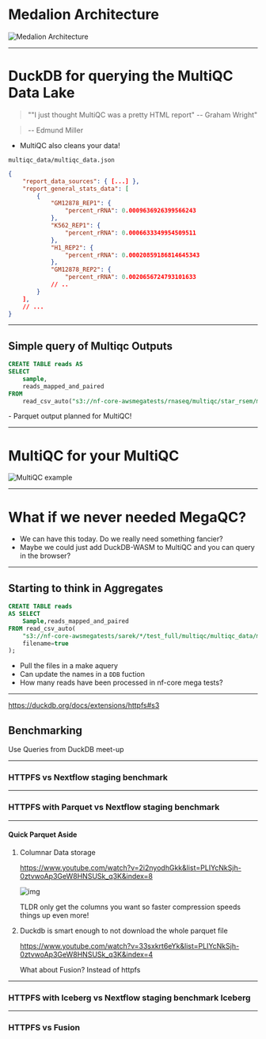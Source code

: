 # Medalion Architecture

![Medalion Architecture](https://images.squarespace-cdn.com/content/v1/5bce4071ab1a620db382773e/c7b8783d-ac78-4e96-acd5-e29940c6e7d3/audit-logs-quality-diagram-v1-052920.png)

<!-- - Coined by Databricks -->

---

# DuckDB for querying the MultiQC Data Lake

<v-click>

> ""I just thought MultiQC was a pretty HTML report"
> -- Graham Wright"

</v-click>
<v-click>

> -- Edmund Miller

</v-click>

<v-click>

- MultiQC also cleans your data!

</v-click>

<v-click>

`multiqc_data/multiqc_data.json`

```json
{
    "report_data_sources": { [...] },
    "report_general_stats_data": [
        {
            "GM12878_REP1": {
                "percent_rRNA": 0.0009636926399566243
            },
            "K562_REP1": {
                "percent_rRNA": 0.0006633349954509511
            },
            "H1_REP2": {
                "percent_rRNA": 0.00020859186814645343
            },
            "GM12878_REP2": {
                "percent_rRNA": 0.0020656724793101633
            // ..
        }
    ],
    // ...
}
```

</v-click>

---

## Simple query of Multiqc Outputs

```sql
CREATE TABLE reads AS
SELECT
    sample,
    reads_mapped_and_paired
FROM
    read_csv_auto("s3://nf-core-awsmegatests/rnaseq/multiqc/star_rsem/multiqc_data/multiqc_samtools_stats.txt");
```

<v-click>
- Parquet output planned for MultiQC!
</v-click>

---

<v-click>

# MultiQC for your MultiQC

</v-click>

![MultiQC example](https://raw.githubusercontent.com/ewels/MegaQC/master/docs/source/images/megaqc_homepage.png)

<!-- TODO Add a picture -->
<!-- TODO Add a Yo Dawg I heard you like MultiQC meme -->
<!-- - Phil's always looking into the future -->

---

# What if we never needed MegaQC?

- We can have this today. Do we really need something fancier?
- Maybe we could just add DuckDB-WASM to MultiQC and you can query in the browser?

<!-- - What if we could get 90% of the value from 10% of the work -->

---

## Starting to think in Aggregates

```sql {all|5}
CREATE TABLE reads
AS SELECT
    Sample,reads_mapped_and_paired
FROM read_csv_auto(
    "s3://nf-core-awsmegatests/sarek/*/test_full/multiqc/multiqc_data/multiqc_samtools_stats.txt",
    filename=true
);
```

- Pull the files in a make aquery
- Can update the names in a `DDB` fuction
- How many reads have been processed in nf-core mega tests?

---

<https://duckdb.org/docs/extensions/httpfs#s3>

## Benchmarking

Use Queries from DuckDB meet-up

---

### HTTPFS vs Nextflow staging benchmark

---

### HTTPFS with Parquet vs Nextflow staging benchmark

---

#### Quick Parquet Aside

1.  Columnar Data storage

    <https://www.youtube.com/watch?v=2i2nyodhGkk&list=PLIYcNkSjh-0ztvwoAp3GeW8HNSUSk_q3K&index=8>

    ![img](img/why-columnar.png)

    TLDR only get the columns you want so faster
    compression speeds things up even more!

2.  Duckdb is smart enough to not download the whole parquet file

    <https://www.youtube.com/watch?v=33sxkrt6eYk&list=PLIYcNkSjh-0ztvwoAp3GeW8HNSUSk_q3K&index=4>

    What about Fusion? Instead of httpfs

---

### HTTPFS with Iceberg vs Nextflow staging benchmark Iceberg

---

### HTTPFS vs Fusion
